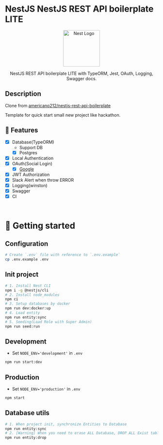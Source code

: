 # NestJS NestJS REST API boilerplate LITE
<p align="center">
  <a href="https://nestjs.com/" target="blank"><img src="https://nestjs.com/img/logo-small.svg" width="120" alt="Nest Logo" /></a>
</p>
<p align="center">
NestJS REST API boilerplate LITE with TypeORM, Jest, OAuth, Logging, Swagger docs.
</p>

## Description
Clone from [americano212/nestjs-rest-api-boilerplate](https://github.com/americano212/nestjs-rest-api-boilerplate)

Template for quick start small new project like hackathon.

## 🔧 Features
- [x] Database(TypeORM)
  - Support DB
  - [x] Postgres
- [x] Local Authentication
- [x] OAuth(Social Login)
  - [x] [Google](https://developers.google.com/identity/protocols/oauth2)
- [x] JWT Authorization
- [x] Slack Alert when throw ERROR
- [x] Logging(winston)
- [x] Swagger
- [x] CI

<br/>

# 🔨 Getting started
## Configuration
```bash
# Create `.env` file with reference to `.env.example`
cp .env.example .env
```

## Init project
```bash
# 1. Install Nest CLI 
npm i -g @nestjs/cli
# 2. Install node_modules
npm ci
# 3. Setup databases by docker
npm run dev:docker:up
# 4. Load entity
npm run entity:sync
# 5. Seeding(Load Role with Super Admin)
npm run seed:run
```

## Development
- Set `NODE_ENV='development'` in `.env`
```bash
npm run start:dev
```

## Production
- Set `NODE_ENV='production'` in `.env`
```bash
npm start
```

## Database utils

```bash
# 1. When project init, synchronize Entities to Database
npm run entity:sync
# 2. [Warning] When you need to erase ALL Database, DROP ALL Exist table.
npm run entity:drop
```
